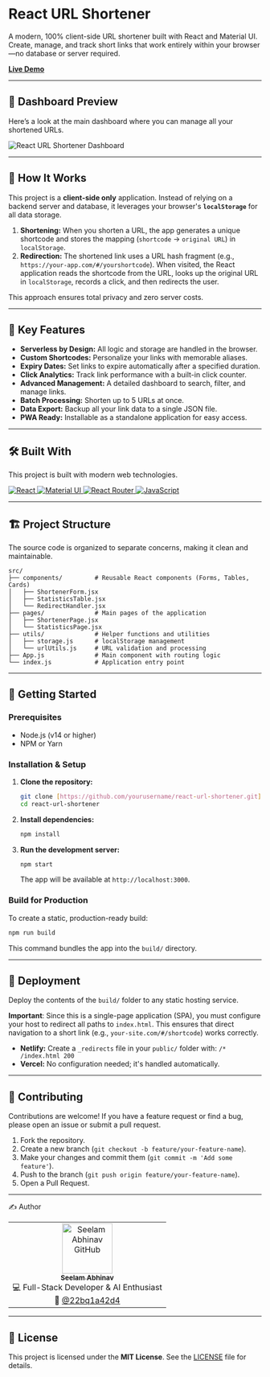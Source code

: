 # React URL Shortener

A modern, 100% client-side URL shortener built with React and Material UI. Create, manage, and track short links that work entirely within your browser—no database or server required.

[**Live Demo**](https://your-demo-link.com) <!--- 👈 IMPORTANT: Add your live demo link here! -->

---

## 📸 Dashboard Preview

Here’s a look at the main dashboard where you can manage all your shortened URLs.

![React URL Shortener Dashboard](https://placehold.co/800x450/1a1a1a/ffffff?text=Your+App+Screenshot+Here)
<!--- 👆 REPLACE THIS PLACEHOLDER with a screenshot of your application's dashboard. -->

---

## 🤔 How It Works

This project is a **client-side only** application. Instead of relying on a backend server and database, it leverages your browser's **`localStorage`** for all data storage.

1.  **Shortening:** When you shorten a URL, the app generates a unique shortcode and stores the mapping (`shortcode` -> `original URL`) in `localStorage`.
2.  **Redirection:** The shortened link uses a URL hash fragment (e.g., `https://your-app.com/#/yourshortcode`). When visited, the React application reads the shortcode from the URL, looks up the original URL in `localStorage`, records a click, and then redirects the user.

This approach ensures total privacy and zero server costs.

---

## 🌟 Key Features

* **Serverless by Design:** All logic and storage are handled in the browser.
* **Custom Shortcodes:** Personalize your links with memorable aliases.
* **Expiry Dates:** Set links to expire automatically after a specified duration.
* **Click Analytics:** Track link performance with a built-in click counter.
* **Advanced Management:** A detailed dashboard to search, filter, and manage links.
* **Batch Processing:** Shorten up to 5 URLs at once.
* **Data Export:** Backup all your link data to a single JSON file.
* **PWA Ready:** Installable as a standalone application for easy access.

---

## 🛠️ Built With

This project is built with modern web technologies.

<p align="left">
  <a href="https://reactjs.org/" target="_blank">
    <img src="https://img.shields.io/badge/React-20232A?style=for-the-badge&logo=react&logoColor=61DAFB" alt="React"/>
  </a>
  <a href="https://mui.com/" target="_blank">
    <img src="https://img.shields.io/badge/Material--UI-007FFF?style=for-the-badge&logo=mui&logoColor=white" alt="Material UI"/>
  </a>
  <a href="https://reactrouter.com/" target="_blank">
    <img src="https://img.shields.io/badge/React_Router-CA4245?style=for-the-badge&logo=react-router&logoColor=white" alt="React Router"/>
  </a>
  <a href="https://developer.mozilla.org/en-US/docs/Web/JavaScript" target="_blank">
    <img src="https://img.shields.io/badge/JavaScript-F7DF1E?style=for-the-badge&logo=javascript&logoColor=black" alt="JavaScript"/>
  </a>
</p>

---

## 🏗️ Project Structure

The source code is organized to separate concerns, making it clean and maintainable.

```
src/
├── components/         # Reusable React components (Forms, Tables, Cards)
│   ├── ShortenerForm.jsx
│   ├── StatisticsTable.jsx
│   └── RedirectHandler.jsx
├── pages/              # Main pages of the application
│   ├── ShortenerPage.jsx
│   └── StatisticsPage.jsx
├── utils/              # Helper functions and utilities
│   ├── storage.js      # localStorage management
│   └── urlUtils.js     # URL validation and processing
├── App.js              # Main component with routing logic
└── index.js            # Application entry point
```

---

## 🚀 Getting Started

### Prerequisites

* Node.js (v14 or higher)
* NPM or Yarn

### Installation & Setup

1.  **Clone the repository:**
    ```bash
    git clone [https://github.com/yourusername/react-url-shortener.git](https://github.com/yourusername/react-url-shortener.git)
    cd react-url-shortener
    ```

2.  **Install dependencies:**
    ```bash
    npm install
    ```

3.  **Run the development server:**
    ```bash
    npm start
    ```
    The app will be available at `http://localhost:3000`.

### Build for Production

To create a static, production-ready build:
```bash
npm run build
```
This command bundles the app into the `build/` directory.

---

## 🚢 Deployment

Deploy the contents of the `build/` folder to any static hosting service.

**Important**: Since this is a single-page application (SPA), you must configure your host to redirect all paths to `index.html`. This ensures that direct navigation to a short link (e.g., `your-site.com/#/shortcode`) works correctly.

* **Netlify:** Create a `_redirects` file in your `public/` folder with: `/* /index.html 200`
* **Vercel:** No configuration needed; it's handled automatically.

---

## 🤝 Contributing

Contributions are welcome! If you have a feature request or find a bug, please open an issue or submit a pull request.

1.  Fork the repository.
2.  Create a new branch (`git checkout -b feature/your-feature-name`).
3.  Make your changes and commit them (`git commit -m 'Add some feature'`).
4.  Push to the branch (`git push origin feature/your-feature-name`).
5.  Open a Pull Request.

---

✍️ Author
<table> <tr> <td align="center"> <a href="https://github.com/22bq1a42d4"> <img src="https://avatars.githubusercontent.com/22bq1a42d4" width="100px;" alt="Seelam Abhinav GitHub"/><br /> <sub><b>Seelam Abhinav</b></sub> </a><br /> 💻 Full-Stack Developer & AI Enthusiast <br/> 🔗 <a href="https://github.com/22bq1a42d4">@22bq1a42d4</a> </td> </tr> </table>


---

## 📄 License

This project is licensed under the **MIT License**. See the [LICENSE](LICENSE) file for details.
